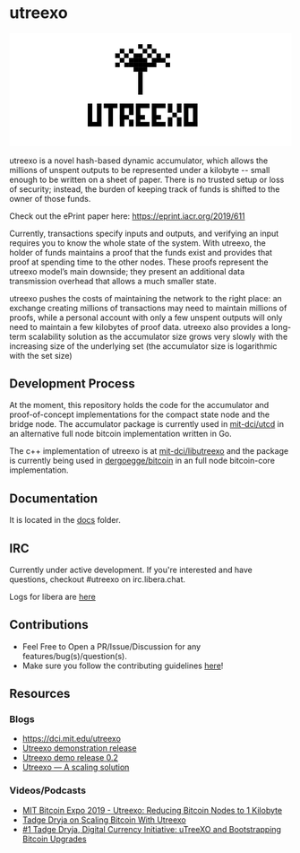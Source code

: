 # utreexo

![utreexo cover image](/docs/assets/utreexo.png)

utreexo is a novel hash-based dynamic accumulator, which allows the millions of unspent outputs to be represented under a kilobyte -- small enough to be written on a sheet of paper. There is no trusted setup or loss of security; instead, the burden of keeping track of funds is shifted to the owner of those funds.

Check out the ePrint paper here: https://eprint.iacr.org/2019/611

Currently, transactions specify inputs and outputs, and verifying an input requires you to know the whole state of the system. With utreexo, the holder of funds maintains a proof that the funds exist and provides that proof at spending time to the other nodes. These proofs represent the utreexo model’s main downside; they present an additional data transmission overhead that allows a much smaller state.

utreexo pushes the costs of maintaining the network to the right place: an exchange creating millions of transactions may need to maintain millions of proofs, while a personal account with only a few unspent outputs will only need to maintain a few kilobytes of proof data. utreexo also provides a long-term scalability solution as the accumulator size grows very slowly with the increasing size of the underlying set (the accumulator size is logarithmic with the set size)

## Development Process

At the moment, this repository holds the code for the accumulator and proof-of-concept implementations for the compact state node and the bridge node. The accumulator package is currently used in [mit-dci/utcd](https://github.com/mit-dci/utcd) in an alternative full node bitcoin implementation written in Go.

The c++ implementation of utreexo is at [mit-dci/libutreexo](https://github.com/mit-dci/libutreexo) and the package is currently being used in [dergoegge/bitcoin](https://github.com/dergoegge/bitcoin) in an full node bitcoin-core implementation.

## Documentation

It is located in the [docs](https://github.com/mit-dci/utreexo/docs) folder.

## IRC

Currently under active development. If you're interested and have questions, checkout #utreexo on irc.libera.chat.

Logs for libera are [here](https://gnusha.org/utreexo/)

## Contributions

- Feel Free to Open a PR/Issue/Discussion for any features/bug(s)/question(s).
- Make sure you follow the contributing guidelines [here]()!

## Resources

### Blogs

- https://dci.mit.edu/utreexo
- [Utreexo demonstration release](https://medium.com/mit-media-lab-digital-currency-initiative/utreexo-demonstration-release-a0d87506fd70)
- [Utreexo demo release 0.2](https://medium.com/mit-media-lab-digital-currency-initiative/utreexo-demo-release-0-2-ac40a1223a38)
- [Utreexo — A scaling solution](https://medium.com/@kcalvinalvinn/eli5-utreexo-a-scaling-solution-9531aee3d7ba)

### Videos/Podcasts

- [MIT Bitcoin Expo 2019 - Utreexo: Reducing Bitcoin Nodes to 1 Kilobyte](https://www.youtube.com/watch?v=edRun-6ubCc)
- [Tadge Dryja on Scaling Bitcoin With Utreexo](https://www.youtube.com/watch?v=2Kg1Cij3w20)
- [#1 Tadge Dryja, Digital Currency Initiative: uTreeXO and Bootstrapping Bitcoin Upgrades](https://www.youtube.com/watch?v=-MlKZ_bFLNk)
